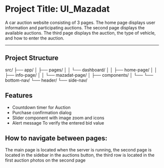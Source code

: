 # Project Title: UI_Mazadat

A car auction website consisting of 3 pages. The home page displays user information and participating auctions. The second page displays the available auctions. The third page displays the auction, the type of vehicle, and how to enter the auction.

---

## Project Structure

src/
├── app/
│ ├── pages/
│ │ └── dashboard/
│ │ ├── home-page/
│ │ ├── info-page/
│ │ └── mazadat-page/
│ ├── components/
│ └── └── bottom-nav/
      └── header/
      └── side-nav/


## Features
- Countdown timer for Auction 
- Purchase confirmation dialog
- Slider component with image zoom and icons
- Alert message To verify the entered bid value

## How to navigate between pages: 
The main page is located when the server is running, the second page is located in the sidebar in the auctions button, the third row is located in the first auction photos on the second page